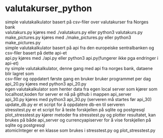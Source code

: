 # valutakurser_python
simple valutakalkulator basert på csv-filer over valutakurser fra Norges bank\
valutakurs.py kjøres med ./valutakurs.py eller python3 valutakurs.py\
make_pictures.py kjøres med ./make_pictures.py eller python3 make_pictures.py\
simple valutakalkulator basert på api fra den europeiske sentralbanken og csv-filer basert på dette api-et\
api.py kjøres med ./api.py eller python3 api.py(fungerer ikke pga endringer i api-et)\
ny simple valutakalkulator, denne gang med api fra norges bank, dataene blir lagret som\
csv-filer og oppdatert første gang en bruker bruker programmet per dag\
api_20.py kjøres med python3 api_20.py\
egen valutakalkulator som henter data fra egen local server som kjører som localhost,koden for server er nå på github i mappen api_server\
api_30.py kjøres med python3 api_30.py (serveren må startes før api_30)\
update_db.py er et script for å oppdatere db-en til serveren\
stresstest.py er et script for å teste forskjellen på sqlite og postgresql\
plot_stresstest.py kjører metoder fra stresstest.py og plotter resultatet, kan brukes på både api_server og currencyapiserver for å vise forskjellen på sqlite og postgresql\
atomicInteger er en klasse som brukes i stresstest.py og plot_stresstest.py
